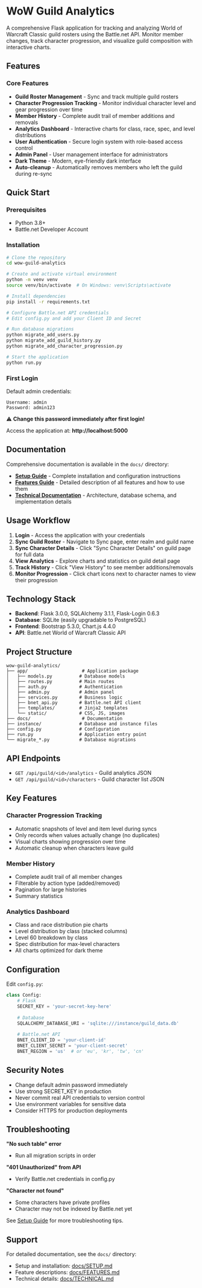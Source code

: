 # WoW Guild Analytics

A comprehensive Flask application for tracking and analyzing World of Warcraft Classic guild rosters using the Battle.net API. Monitor member changes, track character progression, and visualize guild composition with interactive charts.

## Features

### Core Features
- **Guild Roster Management** - Sync and track multiple guild rosters
- **Character Progression Tracking** - Monitor individual character level and gear progression over time
- **Member History** - Complete audit trail of member additions and removals
- **Analytics Dashboard** - Interactive charts for class, race, spec, and level distributions
- **User Authentication** - Secure login system with role-based access control
- **Admin Panel** - User management interface for administrators
- **Dark Theme** - Modern, eye-friendly dark interface
- **Auto-cleanup** - Automatically removes members who left the guild during re-sync

## Quick Start

### Prerequisites
- Python 3.8+
- Battle.net Developer Account

### Installation

```bash
# Clone the repository
cd wow-guild-analytics

# Create and activate virtual environment
python -m venv venv
source venv/bin/activate  # On Windows: venv\Scripts\activate

# Install dependencies
pip install -r requirements.txt

# Configure Battle.net API credentials
# Edit config.py and add your Client ID and Secret

# Run database migrations
python migrate_add_users.py
python migrate_add_guild_history.py
python migrate_add_character_progression.py

# Start the application
python run.py
```

### First Login

Default admin credentials:
```
Username: admin
Password: admin123
```
⚠️ **Change this password immediately after first login!**

Access the application at: **http://localhost:5000**

## Documentation

Comprehensive documentation is available in the `docs/` directory:

- **[Setup Guide](docs/SETUP.md)** - Complete installation and configuration instructions
- **[Features Guide](docs/FEATURES.md)** - Detailed description of all features and how to use them
- **[Technical Documentation](docs/TECHNICAL.md)** - Architecture, database schema, and implementation details

## Usage Workflow

1. **Login** - Access the application with your credentials
2. **Sync Guild Roster** - Navigate to Sync page, enter realm and guild name
3. **Sync Character Details** - Click "Sync Character Details" on guild page for full data
4. **View Analytics** - Explore charts and statistics on guild detail page
5. **Track History** - Click "View History" to see member additions/removals
6. **Monitor Progression** - Click chart icons next to character names to view their progression

## Technology Stack

- **Backend**: Flask 3.0.0, SQLAlchemy 3.1.1, Flask-Login 0.6.3
- **Database**: SQLite (easily upgradable to PostgreSQL)
- **Frontend**: Bootstrap 5.3.0, Chart.js 4.4.0
- **API**: Battle.net World of Warcraft Classic API

## Project Structure


```
wow-guild-analytics/
├── app/                    # Application package
│   ├── models.py          # Database models
│   ├── routes.py          # Main routes
│   ├── auth.py            # Authentication
│   ├── admin.py           # Admin panel
│   ├── services.py        # Business logic
│   ├── bnet_api.py        # Battle.net API client
│   ├── templates/         # Jinja2 templates
│   └── static/            # CSS, JS, images
├── docs/                   # Documentation
├── instance/              # Database and instance files
├── config.py              # Configuration
├── run.py                 # Application entry point
└── migrate_*.py           # Database migrations
```

## API Endpoints

- `GET /api/guild/<id>/analytics` - Guild analytics JSON
- `GET /api/guild/<id>/characters` - Guild character list JSON

## Key Features

### Character Progression Tracking
- Automatic snapshots of level and item level during syncs
- Only records when values actually change (no duplicates)
- Visual charts showing progression over time
- Automatic cleanup when characters leave guild

### Member History
- Complete audit trail of all member changes
- Filterable by action type (added/removed)
- Pagination for large histories
- Summary statistics

### Analytics Dashboard
- Class and race distribution pie charts
- Level distribution by class (stacked columns)
- Level 60 breakdown by class
- Spec distribution for max-level characters
- All charts optimized for dark theme

## Configuration

Edit `config.py`:

```python
class Config:
    # Flask
    SECRET_KEY = 'your-secret-key-here'
    
    # Database
    SQLALCHEMY_DATABASE_URI = 'sqlite:///instance/guild_data.db'
    
    # Battle.net API
    BNET_CLIENT_ID = 'your-client-id'
    BNET_CLIENT_SECRET = 'your-client-secret'
    BNET_REGION = 'us'  # or 'eu', 'kr', 'tw', 'cn'
```

## Security Notes

- Change default admin password immediately
- Use strong SECRET_KEY in production
- Never commit real API credentials to version control
- Use environment variables for sensitive data
- Consider HTTPS for production deployments

## Troubleshooting

**"No such table" error**
- Run all migration scripts in order

**"401 Unauthorized" from API**
- Verify Battle.net credentials in config.py

**"Character not found"**
- Some characters have private profiles
- Character may not be indexed by Battle.net yet

See [Setup Guide](docs/SETUP.md) for more troubleshooting tips.

## Support

For detailed documentation, see the `docs/` directory:
- Setup and installation: [docs/SETUP.md](docs/SETUP.md)
- Feature descriptions: [docs/FEATURES.md](docs/FEATURES.md)
- Technical details: [docs/TECHNICAL.md](docs/TECHNICAL.md)
